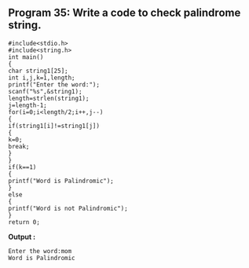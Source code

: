 ## Program 35: Write a code to check palindrome string.
```
#include<stdio.h>
#include<string.h>
int main()
{
char string1[25];
int i,j,k=1,length;
printf("Enter the word:");
scanf("%s",&string1);
length=strlen(string1);
j=length-1;
for(i=0;i<length/2;i++,j--)
{
if(string1[i]!=string1[j])
{
k=0;
break;
}
}
if(k==1)
{
printf("Word is Palindromic");
}
else
{
printf("Word is not Palindromic");
}
return 0;
```
**Output :**
```
Enter the word:mom
Word is Palindromic
```
